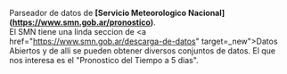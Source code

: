 Parseador de datos de <b>[Servicio Meteorologico Nacional] (https://www.smn.gob.ar/pronostico)</b>.  
El SMN tiene una linda seccion de <a href="https://www.smn.gob.ar/descarga-de-datos" target=_new">Datos Abiertos</a> y de 
  alli se pueden obtener diversos conjuntos de datos.  El que nos interesa es el "Pronostico del Tiempo a 5 dias".
